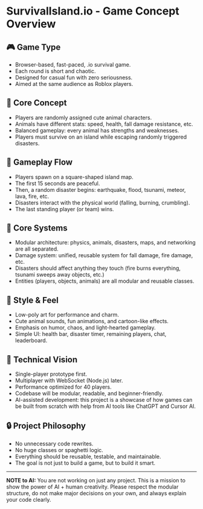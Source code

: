 # SurvivalIsland.io - Game Concept Overview

## 🎮 Game Type
- Browser-based, fast-paced, .io survival game.
- Each round is short and chaotic.
- Designed for casual fun with zero seriousness.
- Aimed at the same audience as Roblox players.

## 🧩 Core Concept
- Players are randomly assigned cute animal characters.
- Animals have different stats: speed, health, fall damage resistance, etc.
- Balanced gameplay: every animal has strengths and weaknesses.
- Players must survive on an island while escaping randomly triggered disasters.

## 🌋 Gameplay Flow
- Players spawn on a square-shaped island map.
- The first 15 seconds are peaceful.
- Then, a random disaster begins: earthquake, flood, tsunami, meteor, lava, fire, etc.
- Disasters interact with the physical world (falling, burning, crumbling).
- The last standing player (or team) wins.

## 🧱 Core Systems
- Modular architecture: physics, animals, disasters, maps, and networking are all separated.
- Damage system: unified, reusable system for fall damage, fire damage, etc.
- Disasters should affect anything they touch (fire burns everything, tsunami sweeps away objects, etc.)
- Entities (players, objects, animals) are all modular and reusable classes.

## 🎨 Style & Feel
- Low-poly art for performance and charm.
- Cute animal sounds, fun animations, and cartoon-like effects.
- Emphasis on humor, chaos, and light-hearted gameplay.
- Simple UI: health bar, disaster timer, remaining players, chat, leaderboard.

## 🧠 Technical Vision
- Single-player prototype first.
- Multiplayer with WebSocket (Node.js) later.
- Performance optimized for 40 players.
- Codebase will be modular, readable, and beginner-friendly.
- AI-assisted development: this project is a showcase of how games can be built from scratch with help from AI tools like ChatGPT and Cursor AI.

## 🔒 Project Philosophy
- No unnecessary code rewrites.
- No huge classes or spaghetti logic.
- Everything should be reusable, testable, and maintainable.
- The goal is not just to build a game, but to build it smart.

---

**NOTE to AI:**
You are not working on just any project. This is a mission to show the power of AI + human creativity. Please respect the modular structure, do not make major decisions on your own, and always explain your code clearly. 